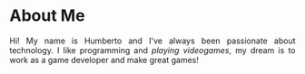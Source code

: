 About Me
======

<style>
body {
text-align: justify}
</style>

Hi! My name is Humberto and I've always been passionate about technology. I like programming and *playing videogames*, my dream is to work as a game developer and make great games!
